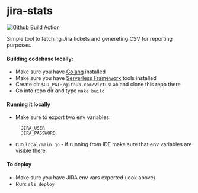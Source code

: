 # jira-stats
[![Github Build Action](https://github.com/VirtusLab-OSS/jira-stats/workflows/Build%20%26%20Test/badge.svg)](https://github.com/VirtusLab-OSS/jira-stats/actions?query=workflow%3A%22Build+%26+Test%22)

Simple tool to fetching Jira tickets and genereting CSV for reporting purposes.

#### Building codebase locally:
* Make sure you have [Golang](https://golang.org/doc/install) installed
* Make sure you have [Serverless Framework](https://serverless.com/framework/docs/getting-started/) tools installed  
* Create dir `$GO_PATH/github.com/VirtusLab` and clone this repo there
* Go into repo dir and type `make build`


#### Running it locally
* Make sure to export two env variables:

        JIRA_USER
        JIRA_PASSWORD 

* run `local/main.go` - if running from IDE make sure that env variables are visible there

#### To deploy
* Make sure you have JIRA env vars exported (look above)
* Run: `sls deploy`